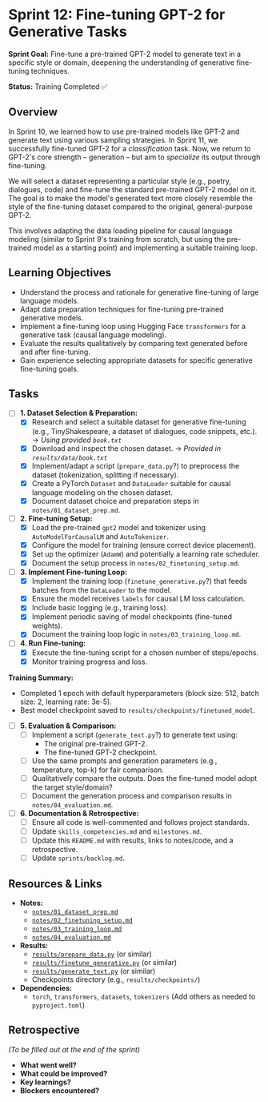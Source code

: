 # Sprint 12: Fine-tuning GPT-2 for Generative Tasks

**Sprint Goal:** Fine-tune a pre-trained GPT-2 model to generate text in a specific style or domain, deepening the understanding of generative fine-tuning techniques.

**Status:** Training Completed ✅

## Overview

In Sprint 10, we learned how to use pre-trained models like GPT-2 and generate text using various sampling strategies. In Sprint 11, we successfully fine-tuned GPT-2 for a _classification_ task. Now, we return to GPT-2's core strength – generation – but aim to _specialize_ its output through fine-tuning.

We will select a dataset representing a particular style (e.g., poetry, dialogues, code) and fine-tune the standard pre-trained GPT-2 model on it. The goal is to make the model's generated text more closely resemble the style of the fine-tuning dataset compared to the original, general-purpose GPT-2.

This involves adapting the data loading pipeline for causal language modeling (similar to Sprint 9's training from scratch, but using the pre-trained model as a starting point) and implementing a suitable training loop.

## Learning Objectives

- Understand the process and rationale for generative fine-tuning of large language models.
- Adapt data preparation techniques for fine-tuning pre-trained generative models.
- Implement a fine-tuning loop using Hugging Face `transformers` for a generative task (causal language modeling).
- Evaluate the results qualitatively by comparing text generated before and after fine-tuning.
- Gain experience selecting appropriate datasets for specific generative fine-tuning goals.

## Tasks

- [ ] **1. Dataset Selection & Preparation:**
  - [x] Research and select a suitable dataset for generative fine-tuning (e.g., TinyShakespeare, a dataset of dialogues, code snippets, etc.). -> _Using provided `book.txt`_
  - [x] Download and inspect the chosen dataset. -> _Provided in `results/data/book.txt`_
  - [x] Implement/adapt a script (`prepare_data.py`?) to preprocess the dataset (tokenization, splitting if necessary).
  - [x] Create a PyTorch `Dataset` and `DataLoader` suitable for causal language modeling on the chosen dataset.
  - [x] Document dataset choice and preparation steps in `notes/01_dataset_prep.md`.
- [ ] **2. Fine-tuning Setup:**
  - [x] Load the pre-trained `gpt2` model and tokenizer using `AutoModelForCausalLM` and `AutoTokenizer`.
  - [x] Configure the model for training (ensure correct device placement).
  - [x] Set up the optimizer (`AdamW`) and potentially a learning rate scheduler.
  - [x] Document the setup process in `notes/02_finetuning_setup.md`.
- [ ] **3. Implement Fine-tuning Loop:**
  - [x] Implement the training loop (`finetune_generative.py`?) that feeds batches from the `DataLoader` to the model.
  - [x] Ensure the model receives `labels` for causal LM loss calculation.
  - [x] Include basic logging (e.g., training loss).
  - [x] Implement periodic saving of model checkpoints (fine-tuned weights).
  - [x] Document the training loop logic in `notes/03_training_loop.md`.
- [ ] **4. Run Fine-tuning:**
  - [x] Execute the fine-tuning script for a chosen number of steps/epochs.
  - [x] Monitor training progress and loss.

**Training Summary:**

- Completed 1 epoch with default hyperparameters (block size: 512, batch size: 2, learning rate: 3e-5).
- Best model checkpoint saved to `results/checkpoints/finetuned_model`.

- [ ] **5. Evaluation & Comparison:**
  - [ ] Implement a script (`generate_text.py`?) to generate text using:
    - The original pre-trained GPT-2.
    - The fine-tuned GPT-2 checkpoint.
  - [ ] Use the same prompts and generation parameters (e.g., temperature, top-k) for fair comparison.
  - [ ] Qualitatively compare the outputs. Does the fine-tuned model adopt the target style/domain?
  - [ ] Document the generation process and comparison results in `notes/04_evaluation.md`.
- [ ] **6. Documentation & Retrospective:**
  - [ ] Ensure all code is well-commented and follows project standards.
  - [ ] Update `skills_competencies.md` and `milestones.md`.
  - [ ] Update this `README.md` with results, links to notes/code, and a retrospective.
  - [ ] Update `sprints/backlog.md`.

## Resources & Links

- **Notes:**
  - [`notes/01_dataset_prep.md`](./notes/01_dataset_prep.md)
  - [`notes/02_finetuning_setup.md`](./notes/02_finetuning_setup.md)
  - [`notes/03_training_loop.md`](./notes/03_training_loop.md)
  - [`notes/04_evaluation.md`](./notes/04_evaluation.md)
- **Results:**
  - [`results/prepare_data.py`](./results/prepare_data.py) (or similar)
  - [`results/finetune_generative.py`](./results/finetune_generative.py) (or similar)
  - [`results/generate_text.py`](./results/generate_text.py) (or similar)
  - Checkpoints directory (e.g., `results/checkpoints/`)
- **Dependencies:**
  - `torch`, `transformers`, `datasets`, `tokenizers` (Add others as needed to `pyproject.toml`)

## Retrospective

_(To be filled out at the end of the sprint)_

- **What went well?**
- **What could be improved?**
- **Key learnings?**
- **Blockers encountered?**
